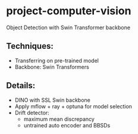 # project-computer-vision
Object Detection with Swin Transformer backbone
## Techniques:
- Transferring on pre-trained model
- Backbone: Swin Transformers
## Details:
- DINO with SSL Swin backbone
- Apply mflow + ray + optuna for model selection
- Drift detector: 
    - maximum mean discrepancy 
    - untrained auto encoder and BBSDs

